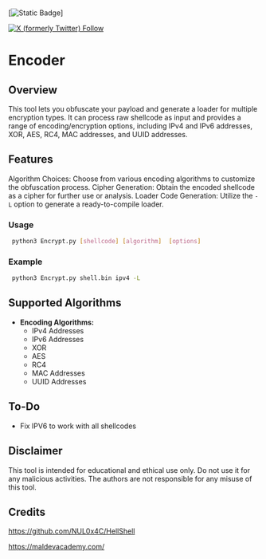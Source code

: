###
[![Static Badge](https://img.shields.io/badge/My%20Blog?link=https%3A%2F%2Fpwntales.com%2F)]

[![X (formerly Twitter) Follow](https://img.shields.io/twitter/follow/r00tkie?style=social)](https://twitter.com/r00tkie)

# Encoder

## Overview

This tool lets you obfuscate your payload and generate a loader for multiple encryption types. 
It can process raw shellcode as input and provides a range of encoding/encryption options, including IPv4 and IPv6 addresses, XOR, AES, RC4, MAC addresses, and UUID addresses.

## Features

Algorithm Choices: Choose from various encoding algorithms to customize the obfuscation process.
Cipher Generation: Obtain the encoded shellcode as a cipher for further use or analysis.
Loader Code Generation: Utilize the `-L` option to generate a ready-to-compile loader.

### Usage
```bash
 python3 Encrypt.py [shellcode] [algorithm]  [options]
 ```

### Example
```bash
 python3 Encrypt.py shell.bin ipv4 -L
```

## Supported Algorithms

- **Encoding Algorithms:**
  - IPv4 Addresses
  - IPv6 Addresses
  - XOR
  - AES
  - RC4
  - MAC Addresses
  - UUID Addresses


## To-Do
- Fix IPV6 to work with all shellcodes


## Disclaimer

This tool is intended for educational and ethical use only. Do not use it for any malicious activities. The authors are not responsible for any misuse of this tool.

## Credits
https://github.com/NUL0x4C/HellShell

https://maldevacademy.com/

